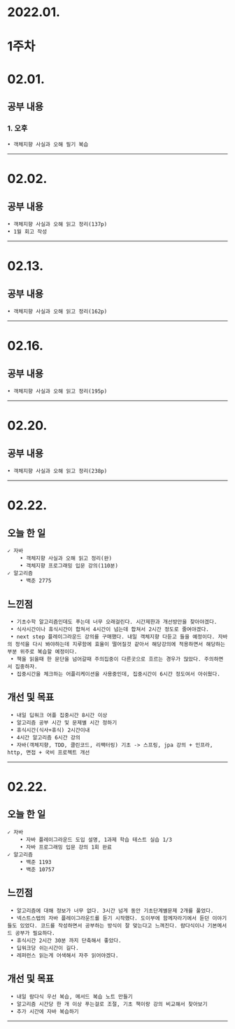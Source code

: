 2022.01.
==========
1주차
====
# 02.01.
## 공부 내용
### 1. 오후
    • 객체지향 사실과 오해 필기 복습
***
# 02.02.
## 공부 내용
    • 객체지향 사실과 오해 읽고 정리(137p)
    • 1월 회고 작성
***
# 02.13.
## 공부 내용
    • 객체지향 사실과 오해 읽고 정리(162p)
***
# 02.16.
## 공부 내용
    • 객체지향 사실과 오해 읽고 정리(195p)
***
# 02.20.
## 공부 내용
    • 객체지향 사실과 오해 읽고 정리(238p)
***
# 02.22.
## 오늘 한 일
    ✓ 자바
        • 객체지향 사실과 오해 읽고 정리(완)
        • 객체지향 프로그래밍 입문 강의(110분)
    ✓ 알고리즘    
        • 백준 2775
## 느낀점
     • 기초수학 알고리즘인데도 푸는데 너무 오래걸린다. 시간제한과 개선방안을 찾아야겠다.
     • 식사시간이나 휴식시간이 합쳐서 4시간이 넘는데 합쳐서 2시간 정도로 줄여야겠다.
     • next step 플레이그라운드 강의를 구매했다. 내일 객체지향 다듣고 들을 예정이다. 자바의 정석을 다시 봐야하는데 지루함에 효율이 떨어질것 같아서 해당강의에 적용하면서 해당하는 부분 위주로 복습할 예정이다.
     • 책을 읽을때 한 문단을 넘어갈때 주의집중이 다른곳으로 흐르는 경우가 많았다. 주의하면서 집중하자.
     • 집중시간을 체크하는 어플리케이션을 사용중인데, 집중시간이 6시간 정도여서 아쉬웠다.
## 개선 및 목표
     • 내일 딥워크 어플 집중시간 8시간 이상
     • 알고리즘 공부 시간 및 문제별 시간 정하기
     • 휴식시간(식사+휴식) 2시간이내
     • 4시간 알고리즘 6시간 강의
     • 자바(객체지향, TDD, 클린코드, 리팩터링) 기초 -> 스프링, jpa 강의 + 인프라, http, 면접 + 국비 프로젝트 개선
***
# 02.22.
## 오늘 한 일
    ✓ 자바
        • 자바 플레이그라운드 도입 설명, 1과제 학습 테스트 실습 1/3    
        • 자바 프로그래밍 입문 강의 1회 완료
    ✓ 알고리즘    
        • 백준 1193
        • 백준 10757
## 느낀점
     • 알고리즘에 대해 정보가 너무 없다. 3시간 넘게 동안 기초단계별문제 2개를 풀었다.
     • 넥스트스텝의 자바 플레이그라운드를 듣기 시작했다. 도이부에 함께자라기에서 듣던 이야기들도 있었다. 코드를 작성하면서 공부하는 방식이 잘 맞는다고 느껴진다. 람다식이나 기본메서드 공부가 필요하다.
     • 휴식시간 2시간 30분 까지 단축해서 좋았다.
     • 딥워크당 쉬는시간이 길다.
     • 레퍼런스 읽는게 어색해서 자주 읽어야겠다.
## 개선 및 목표
     • 내일 람다식 우선 복습, 메서드 복습 노트 만들기
     • 알고리즘 시간당 한 개 이상 푸는걸로 조절, 기초 책이랑 강의 비교해서 찾아보기
     • 추가 시간에 자바 복습하기
***